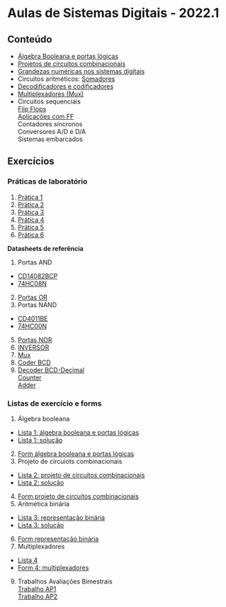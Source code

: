# Aulas de Sistemas Digitais - 2022.1

## Conteúdo
* [Álgebra Booleana e portas lógicas](sisdig_aulas/sisdig_1.pdf)
* [Projetos de circuitos combinacionais](sisdig_aulas/sisdig_2-1.pdf)
* [Grandezas numéricas nos sistemas digitais](sisdig_aulas/sisdig_3.pdf)
* Circuitos aritméticos: [Somadores](sisdig_aulas/sisdig_4.pdf)
* [Decodificadores e codificadores](sisdig_aulas/sisdig_5.pdf)
* [Multiplexadores (Mux)](sisdig_aulas/sisdig_6.pdf)
* Circuitos sequenciais  
    [Flip Flops](sisdig_aulas/sisdig_7.pdf)  
    [Aplicações com FF](sisdig_aulas/sisdig_8.pdf)  
    Contadores síncronos  
    Conversores A/D e D/A  
    Sistemas embarcados

## Exercícios

### Práticas de laboratório
1. [Prática 1](sisdig_aulas/sisdig_pratica1.md)
2. [Prática 2](/arq_aulas/arq_pratica1.md)
3. [Prática 3](/arq_aulas/arq_pratica2.md)
4. [Prática 4](sisdig_aulas/sisdig_pratica2.md)
5. [Prática 5](sisdig_aulas/sisdig_pratica3.md)
6. [Prática 6](sisdig_aulas/sisdig_pratica4.md)  

**Datasheets de referência**  
1. Portas AND
+ [CD14082BCP](sisdig_aulas/CD14082BCP_Motorola.pdf)  
+ [74HC08N](sisdig_aulas/74HC08N_Philips.pdf)
2. [Portas OR](sisdig_aulas/SN74HC32N_Texas.pdf)  
3. Portas NAND 
+ [CD4011BE](sisdig_aulas/CD4011BE_Texas.pdf)  
+ [74HC00N](sisdig_aulas/74HC00N_Philips.pdf)
5. [Portas NOR](sisdig_aulas/SN74HC02N_Texas.pdf)
6. [INVERSOR](sisdig_aulas/SN74HC04_Philips.pdf)  
7. [Mux](sisdig_aulas/SN74HC151N_Texas.pdf)  
8. [Coder BCD](sisdig_aulas/CD4511_Texas.pdf)  
9. [Decoder BCD-Decimal](sisdig_aulas/CD4028_Texas.pdf)  
[Counter](sisdig_aulas/74HC161_Philips.pdf)  
[Adder](sisdig_aulas/74LS283_National.pdf)

### Listas de exercício e forms
1. Álgebra booleana  
+ [Lista 1: álgebra booleana e portas lógicas](sisdig_aulas/sisdig_exercicios/Lista1-AlgebraBooleana-Gates.pdf)  
+ [Lista 1: solução](sisdig_aulas/sisdig_exercicios/sisdig_lista1_sol.pdf)
2. [Form álgebra booleana e portas lógicas](https://forms.gle/5pouUtxLecaapEoL7)
3. Projeto de circuiots combinacionais
+ [Lista 2: projeto de circuitos combinacionais](sisdig_aulas/sisdig_exercicios/Lista2-ProjetoCircuitosCombinacionais.pdf)  
+ [Lista 2: solução](sisdig_aulas/sisdig_exercicios/sisdig_lista2_sol.pdf)
4. [Form projeto de circuitos combinacionais](https://forms.gle/2CthQwVdgyLThFvQ8)  
5. Aritmética binária
+ [Lista 3: representação binária](sisdig_aulas/sisdig_exercicios/Lista3-NumerosBinarios.pdf)  
+ [Lista 3: solução](sisdig_aulas/sisdig_exercicios/Lista2-Projeto_Circuitos-Solucao.pdf)  
6. [Form representação binária](https://forms.gle/4nmhzPPj18UVwMiu9)
7. Multiplexadores 
+ [Lista 4](sisdig_aulas/sisdig_exercicios/Lista4-Mux.pdf)  
+ [Form 4: multiplexadores](https://forms.gle/qrKyKyndmcwheaBXA)     
9. Trabalhos Avaliações Bimestrais  
    [Trabalho AP1](sisdig_aulas/sisdig_exercicios/sisdig_AP1_trabalho.pdf)  
    [Trabalho AP2](sisdig_aulas/sisdig_exercicios/Trabalho_SistemasDigitais_AP2.pdf)
